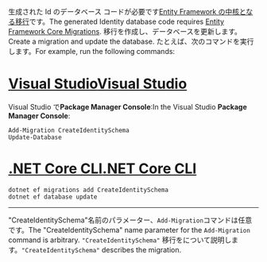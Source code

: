 <span data-ttu-id="f448c-101">生成された Id のデータベース コードが必要です[Entity Framework の中核となる移行](/ef/core/managing-schemas/migrations/)です。</span><span class="sxs-lookup"><span data-stu-id="f448c-101">The generated Identity database code requires [Entity Framework Core Migrations](/ef/core/managing-schemas/migrations/).</span></span> <span data-ttu-id="f448c-102">移行を作成し、データベースを更新します。</span><span class="sxs-lookup"><span data-stu-id="f448c-102">Create a migration and update the database.</span></span> <span data-ttu-id="f448c-103">たとえば、次のコマンドを実行します。</span><span class="sxs-lookup"><span data-stu-id="f448c-103">For example, run the following commands:</span></span>

# <a name="visual-studiotabvisual-studio"></a>[<span data-ttu-id="f448c-104">Visual Studio</span><span class="sxs-lookup"><span data-stu-id="f448c-104">Visual Studio</span></span>](#tab/visual-studio)

<span data-ttu-id="f448c-105">Visual Studio で**Package Manager Console**:</span><span class="sxs-lookup"><span data-stu-id="f448c-105">In the Visual Studio **Package Manager Console**:</span></span>

```PMC
Add-Migration CreateIdentitySchema
Update-Database
```

# <a name="net-core-clitabnetcore-cli"></a>[<span data-ttu-id="f448c-106">.NET Core CLI</span><span class="sxs-lookup"><span data-stu-id="f448c-106">.NET Core CLI</span></span>](#tab/netcore-cli)

```cli
dotnet ef migrations add CreateIdentitySchema
dotnet ef database update
```

------

<span data-ttu-id="f448c-107">"CreateIdentitySchema"名前のパラメーター、`Add-Migration`コマンドは任意です。</span><span class="sxs-lookup"><span data-stu-id="f448c-107">The "CreateIdentitySchema" name parameter for the `Add-Migration` command is arbitrary.</span></span> <span data-ttu-id="f448c-108">`"CreateIdentitySchema"` 移行をについて説明します。</span><span class="sxs-lookup"><span data-stu-id="f448c-108">`"CreateIdentitySchema"` describes the migration.</span></span>